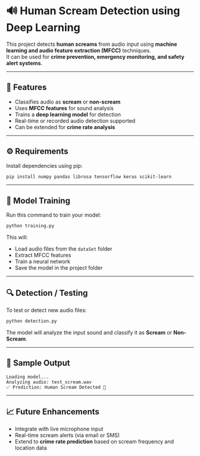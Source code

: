 
# 🔊 Human Scream Detection using Deep Learning

This project detects **human screams** from audio input using **machine learning and audio feature extraction (MFCC)** techniques.  
It can be used for **crime prevention, emergency monitoring, and safety alert systems**.

---

## 🚀 Features
- Classifies audio as **scream** or **non-scream**
- Uses **MFCC features** for sound analysis
- Trains a **deep learning model** for detection
- Real-time or recorded audio detection supported
- Can be extended for **crime rate analysis**
  
---

## ⚙️ Requirements
Install dependencies using pip:

```bash
pip install numpy pandas librosa tensorflow keras scikit-learn
````

---

## 🧠 Model Training

Run this command to train your model:

```bash
python training.py
```

This will:

* Load audio files from the `dataSet` folder
* Extract MFCC features
* Train a neural network
* Save the model in the project folder

---

## 🔍 Detection / Testing

To test or detect new audio files:

```bash
python detection.py
```

The model will analyze the input sound and classify it as **Scream** or **Non-Scream**.

---

## 🧪 Sample Output

```
Loading model...
Analyzing audio: test_scream.wav
✅ Prediction: Human Scream Detected 🚨
```

---

## 📈 Future Enhancements

* Integrate with live microphone input
* Real-time scream alerts (via email or SMS)
* Extend to **crime rate prediction** based on scream frequency and location data

